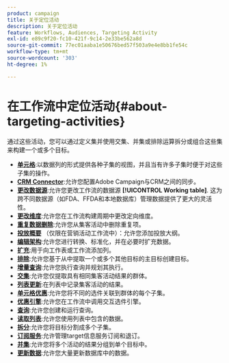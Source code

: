 ```yaml
---
product: campaign
title: 关于定位活动
description: 关于定位活动
feature: Workflows, Audiences, Targeting Activity
exl-id: e89c9f20-fc10-421f-9c14-2e33be562a8d
source-git-commit: 77ec01aaba1e50676bed57f503a9e4e8bb1fe54c
workflow-type: tm+mt
source-wordcount: '303'
ht-degree: 1%

---
```


# 在工作流中定位活动{#about-targeting-activities}

通过这些活动，您可以通过定义集并使用交集、并集或排除运算拆分或组合这些集来构建一个或多个目标。

* **[单元格](cells.md)**:以数据列的形式提供各种子集的视图，并且当有许多子集时便于对这些子集的操作。
* **[CRM Connector](crm-connector.md)**:允许您配置Adobe Campaign与CRM之间的同步。
* **[更改数据源](change-data-source.md)**:允许您更改工作流的数据源 **[!UICONTROL Working table]**. 这为跨不同数据源（如FDA、FFDA和本地数据库）管理数据提供了更大的灵活性。
* **[更改维度](change-dimension.md)**:允许您在工作流构建周期中更改定向维度。
* **[重复数据删除](deduplication.md)**:允许您从集客活动中删除重复项。
* **[投放概要](delivery-outline.md)** （仅限在营销活动工作流中）：允许您添加投放大纲。
* **[编辑架构](edit-schema.md)**:允许您进行转换、标准化，并在必要时扩充数据。
* **[扩充](enrichment.md)**:用于向工作表或工作流添加列。
* **[排除](exclusion.md)**:允许您基于从中提取一个或多个其他目标的主目标创建目标。
* **[增量查询](incremental-query.md)**:允许您执行查询并规划其执行。
* **[交集](intersection.md)**:允许您仅提取具有相同集客活动结果的群体。
* **[列表更新](list-update.md)**:在列表中记录集客活动的结果。
* **[单元格优惠](offers-by-cell.md)**:允许您将不同的选件关联到群体的每个子集。
* **[优惠引擎](offer-engine.md)**:允许您在工作流中调用交互选件引擎。
* **[查询](query.md)**:允许您创建和运行查询。
* **[读取列表](read-list.md)**:允许您使用列表中包含的数据。
* **[拆分](split.md)**:允许您将目标分割成多个子集。
* **[订阅服务](subscription-services.md)**:允许管理target信息服务订阅和退订。
* **[并集](union.md)**:允许您将多个活动的结果分组到单个目标中。
* **[更新数据](update-data.md)**:允许您大量更新数据库中的数据。
